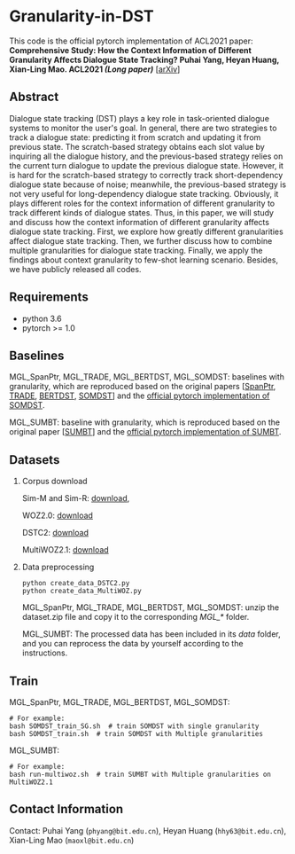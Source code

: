 # Granularity-in-DST

This code is the official pytorch implementation of ACL2021 paper: **Comprehensive Study: How the Context Information of Different Granularity Affects Dialogue State Tracking? Puhai Yang, Heyan Huang, Xian-Ling Mao. ACL2021 *(Long paper)***  [[arXiv](https://arxiv.org/abs/2105.03571)]

## Abstract
Dialogue state tracking (DST) plays a key role in task-oriented dialogue systems to monitor the user's goal. In general, there are two strategies to track a dialogue state: predicting it from scratch and updating it from previous state. The scratch-based strategy obtains each slot value by inquiring all the dialogue history, and the previous-based strategy relies on the current turn dialogue to update the previous dialogue state. However, it is hard for the scratch-based strategy to correctly track short-dependency dialogue state because of noise; meanwhile, the previous-based strategy is not very useful for long-dependency dialogue state tracking. Obviously, it plays different roles for the context information of different granularity to track different kinds of dialogue states. Thus, in this paper, we will study and discuss how the context information of different granularity affects dialogue state tracking. First, we explore how greatly different granularities affect dialogue state tracking. Then, we further discuss how to combine multiple granularities for dialogue state tracking. Finally, we apply the findings about context granularity to few-shot learning scenario. Besides, we have publicly released all codes.

## Requirements
* python 3.6
* pytorch >= 1.0

## Baselines

MGL_SpanPtr, MGL_TRADE, MGL_BERTDST, MGL_SOMDST: baselines with granularity, which are reproduced based on the original papers [[SpanPtr](https://www.aclweb.org/anthology/P18-1134.pdf), [TRADE](https://www.aclweb.org/anthology/P19-1078.pdf), [BERTDST](https://www.isca-speech.org/archive/Interspeech_2019/pdfs/1355.pdf), [SOMDST](https://www.aclweb.org/anthology/2020.acl-main.53.pdf)] and the [official pytorch implementation of SOMDST](https://github.com/clovaai/som-dst).

MGL_SUMBT: baseline with granularity, which is reproduced based on the original paper [[SUMBT](https://www.aclweb.org/anthology/P19-1546.pdf)] and the [official pytorch implementation of SUMBT](https://github.com/SKTBrain/SUMBT).

## Datasets

1. Corpus download

    Sim-M and Sim-R: [download](https://github.com/google-research-datasets/simulated-dialogue), 

    WOZ2.0: [download](https://github.com/nmrksic/neural-belief-tracker/tree/master/data/woz)

    DSTC2: [download](https://camdial.org/~mh521/dstc/)

    MultiWOZ2.1: [download](https://github.com/budzianowski/multiwoz/tree/master/data)

2. Data preprocessing

    ```
    python create_data_DSTC2.py
    python create_data_MultiWOZ.py
    ```
    MGL_SpanPtr, MGL_TRADE, MGL_BERTDST, MGL_SOMDST: unzip the dataset.zip file and copy it to the corresponding *MGL_\** folder.

    MGL_SUMBT: The processed data has been included in its *data* folder, and you can reprocess the data by yourself according to the instructions.

## Train
MGL_SpanPtr, MGL_TRADE, MGL_BERTDST, MGL_SOMDST: 

    # For example: 
    bash SOMDST_train_SG.sh  # train SOMDST with single granularity
    bash SOMDST_train.sh  # train SOMDST with Multiple granularities
    
MGL_SUMBT:

    # For example: 
    bash run-multiwoz.sh  # train SUMBT with Multiple granularities on MultiWOZ2.1

## Contact Information
Contact: Puhai Yang (`phyang@bit.edu.cn`), Heyan Huang (`hhy63@bit.edu.cn`), Xian-Ling Mao (`maoxl@bit.edu.cn`)
